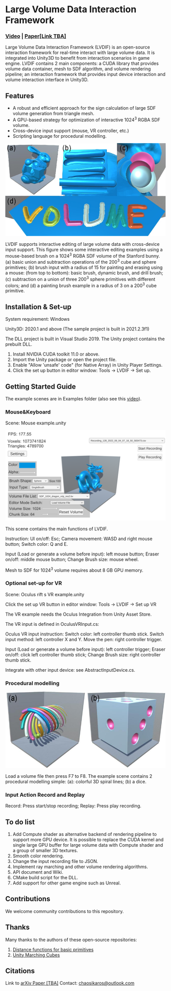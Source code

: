 # Large Volume Data Interaction Framework

### [Video](https://youtu.be/0G11HCm5MvA) | [Paper[Link TBA]](https://arxiv.org/abs/TBA)

Large Volume Data Interaction Framework (LVDIF) is an open-source interaction framework for real-time interact with large volume data. It is integrated into Unity3D to benefit from interaction scenarios in game engine. LVDIF contains 2 main components: a CUDA library that provides volume data container, mesh to SDF algorithm, and volume rendering pipeline; an interaction framework that provides input device interaction and volume interaction interface in Unity3D.

## Features

- A robust and efficient approach for the sign calculation of large SDF volume generation from triangle mesh.
- A GPU-based strategy for optimization of interactive 1024<sup>3</sup> RGBA SDF volume.
- Cross-device input support (mouse, VR controller, etc.)
- Scripting language for procedural modelling.

![](.\images\image1.jpeg)

LVDIF supports interactive editing of large volume data with cross-device input support. This figure shows some interactive editing examples using a mouse-based brush on a 1024<sup>3</sup> RGBA SDF volume of the Stanford bunny. (a) basic union and subtraction operations of the 200<sup>3</sup> cube and sphere primitives; (b) brush input with a radius of 15 for painting and erasing using a mouse: (from top to bottom): basic brush, dynamic brush, and drill brush; (c) subtraction on a union of three 200<sup>3</sup> sphere primitives with different colors; and (d) a painting brush example in a radius of 3 on a 200<sup>3</sup> cube primitive.

## Installation & Set-up

System requirement: Windows

Unity3D: 2020.1 and above (The sample project is built in 2021.2.3f1)

The DLL project is built in Visual Studio 2019. The Unity project contains the prebuilt DLL.

1. Install NVIDIA CUDA toolkit 11.0 or above.
2. Import the Unity package or open the project file.
3.  Enable "Allow 'unsafe' code" (for Native Array) in Unity Player Settings.
4. Click the set up button in editor window: Tools -> LVDIF -> Set up.

## Getting Started Guide

The example scenes are in Examples folder (also see this [video](https://youtu.be/0G11HCm5MvA)).

### Mouse&Keyboard 

Scene: Mouse example.unity

![](.\images\image2.png)

This scene contains the main functions of LVDIF.

Instruction: UI on/off: Esc; Camera movement: WASD and right mouse button; Switch color: Q and E. 

Input (Load or generate a volume before input): left mouse button; Eraser on/off: middle mouse button; Change Brush size: mouse wheel.

Mesh to SDF for 1024<sup>3</sup> volume requires about 8 GB GPU memory.

### Optional set-up for VR

Scene: Oculus rift s VR example.unity

Click the set up VR button in editor window: Tools -> LVDIF -> Set up VR

The VR example needs the Oculus Integration from Unity Asset Store.

The VR input is defined in OculusVRInput.cs:

Oculus VR input instruction: Switch color: left controller thumb stick. Switch input method: left controller X and Y. Move the pen: right controller trigger.

Input (Load or generate a volume before input): left controller trigger; Eraser on/off: click left controller thumb stick; Change Brush size: right controller thumb stick.

Integrate with other input device: see AbstractInputDevice.cs.

### Procedural modelling

![](.\images\image3.jpeg)

Load a volume file then press F7 to F8. The example scene contains 2 procedural modelling simple: (a): colorful 3D spiral lines; (b) a dice.

### Input Action Record and Replay

Record: Press start/stop recording; Replay: Press play recording.

## To do list
1. Add Compute shader as alternative backend of rendering pipeline to support more GPU device. It is possible to replace the CUDA kernel and single large GPU buffer for large volume data with Compute shader and a group of smaller 3D textures. 
2. Smooth color rendering.
3. Change the input recording file to JSON.
4. Implement ray marching and other volume rendering algorithms. 
5. API document and Wiki.
6. CMake build script for the DLL.
7. Add support for other game engine such as Unreal.

## Contributions
We welcome community contributions to this repository.

## Thanks
Many thanks to the authors of these open-source repositories:
1. [Distance functions for basic primitives](https://iquilezles.org/articles/distfunctions/)
2. [Unity Marching Cubes](https://github.com/SebLague/Marching-Cubes)

## Citations
Link to [arXiv Paper [TBA]](https://arxiv.org/abs/TBA)
Contact: chaosikaros@outlook.com